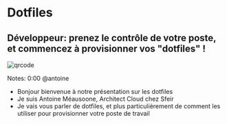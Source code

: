 <!-- .slide: class="first-slide" sfeir-level="2" sfeir-techno="" -->

# **Dotfiles**

## **Développeur: prenez le contrôle de votre poste, et commencez à provisionner vos "dotfiles" !**

![qrcode](./assets/images/qrcode-feedback.png)

Notes: 0:00 @antoine
* Bonjour bienvenue à notre présentation sur les dotfiles
* Je suis Antoine Méausoone, Architect Cloud chez Sfeir
* Je vais vous parler de dotfiles, et plus particulièrement de comment les utiliser pour provisionner votre poste de travail
